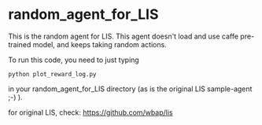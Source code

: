 # random_agent_for_LIS
This is the random agent for LIS. This agent doesn't load and use caffe pre-trained model, and keeps taking random actions.

To run this code, you need to just typing

```
python plot_reward_log.py
```

in your random_agent_for_LIS directory (as is the original LIS sample-agent ;-) ).

for original LIS, check:
https://github.com/wbap/lis
